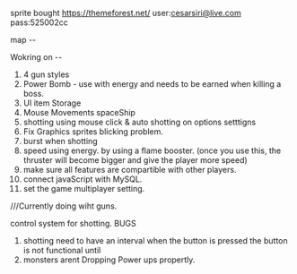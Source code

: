 sprite bought 
https://themeforest.net/
user:cesarsiri@live.com
pass:525002cc


map --

Wokring on --
1) 4 gun styles
2) Power Bomb - use with energy and needs to be earned when killing a boss.
3) UI item Storage 
4) Mouse Movements spaceShip
5) shotting using mouse click & auto shotting on options setttigns
6) Fix Graphics sprites blicking problem. 
7) burst when shotting
8) speed using energy. by using a flame booster. (once you use this, the thruster will become bigger and give the player more speed)
9) make sure all features are compartible with other players.
10) connect javaScript with MySQL.
11) set the game multiplayer setting.

///Currently doing wiht guns.

control system for shotting. BUGS
1) shotting need to have an interval when the button is pressed the button is not functional until 
2) monsters arent Dropping Power ups propertly.